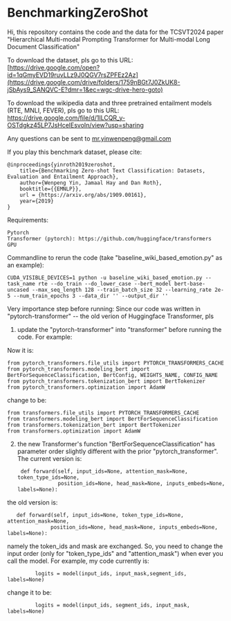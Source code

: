 # BenchmarkingZeroShot

Hi, this repository contains the code and the data for the TCSVT2024 paper "Hierarchical Multi-modal Prompting Transformer for Multi-modal Long Document Classification"

To download the dataset, pls go to this URL: [https://drive.google.com/open?id=1qGmyEVD19ruvLLz9J0QGV7rsZPFEz2Az](https://drive.google.com/drive/folders/1759nBGt7J0ZkUK8-jSbAys9_SANQVC-E?dmr=1&ec=wgc-drive-hero-goto)

To download the wikipedia data and three pretrained entailment models (RTE, MNLI, FEVER), pls go to this URL:
https://drive.google.com/file/d/1ILCQR_y-OSTdgkz45LP7JsHcelEsvoIn/view?usp=sharing

Any questions can be sent to mr.yinwenpeng@gmail.com

If you play this benchmark dataset, please cite:

    @inproceedings{yinroth2019zeroshot,
        title={Benchmarking Zero-shot Text Classification: Datasets, Evaluation and Entailment Approach},
        author={Wenpeng Yin, Jamaal Hay and Dan Roth},
        booktitle={{EMNLP}},
        url = {https://arxiv.org/abs/1909.00161},
        year={2019}
    }

Requirements:

    Pytorch
    Transformer (pytorch): https://github.com/huggingface/transformers
    GPU

Commandline to rerun the code (take "baseline_wiki_based_emotion.py" as an example):

    CUDA_VISIBLE_DEVICES=1 python -u baseline_wiki_based_emotion.py --task_name rte --do_train --do_lower_case --bert_model bert-base-uncased --max_seq_length 128 --train_batch_size 32 --learning_rate 2e-5 --num_train_epochs 3 --data_dir '' --output_dir ''

Very importance step before running:
Since our code was written in "pytorch-transformer" -- the old verion of Huggingface Transformer, pls 
1) update the "pytorch-transformer" into "transformer" before running the code. For example:

Now it is:

    from pytorch_transformers.file_utils import PYTORCH_TRANSFORMERS_CACHE
    from pytorch_transformers.modeling_bert import BertForSequenceClassification, BertConfig, WEIGHTS_NAME, CONFIG_NAME
    from pytorch_transformers.tokenization_bert import BertTokenizer
    from pytorch_transformers.optimization import AdamW

change  to be:

    from transformers.file_utils import PYTORCH_TRANSFORMERS_CACHE
    from transformers.modeling_bert import BertForSequenceClassification
    from transformers.tokenization_bert import BertTokenizer
    from transformers.optimization import AdamW

2) the new Transformer's function "BertForSequenceClassification" has parameter order slightly different with the prior "pytorch_transformer". The current version is:

        def forward(self, input_ids=None, attention_mask=None, token_type_ids=None,
                    position_ids=None, head_mask=None, inputs_embeds=None, labels=None):
                  
 the old version is:
 
       def forward(self, input_ids=None, token_type_ids=None, attention_mask=None, 
                  position_ids=None, head_mask=None, inputs_embeds=None, labels=None):
 
 namely the token_ids and mask are exchanged. So, you need to change the input order (only for "token_type_ids" and "attention_mask") when ever you call the model. For example, my code currently is:
 
             logits = model(input_ids, input_mask,segment_ids, labels=None)
             
 change it to be:
 
             logits = model(input_ids, segment_ids, input_mask, labels=None)
             
